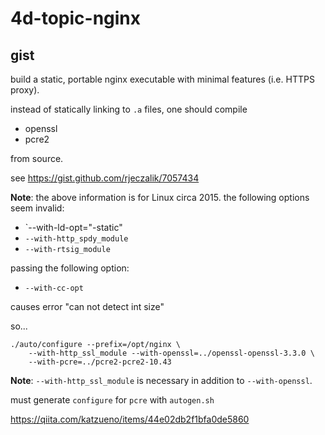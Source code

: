 # 4d-topic-nginx

## gist

build a static, portable nginx executable with minimal features (i.e. HTTPS proxy).

instead of statically linking to `.a` files, one should compile 

* openssl
* pcre2

from source.

see https://gist.github.com/rjeczalik/7057434

**Note**: the above information is for Linux circa 2015. the following options seem invalid:

* `--with-ld-opt="-static"
* `--with-http_spdy_module`
* `--with-rtsig_module`

passing the following option:

* `--with-cc-opt`

causes error "can not detect int size"

so...

```
./auto/configure --prefix=/opt/nginx \
    --with-http_ssl_module --with-openssl=../openssl-openssl-3.3.0 \
    --with-pcre=../pcre2-pcre2-10.43
```

**Note**: `--with-http_ssl_module` is necessary in addition to `--with-openssl`.

must generate `configure` for `pcre` with `autogen.sh`


https://qiita.com/katzueno/items/44e02db2f1bfa0de5860
